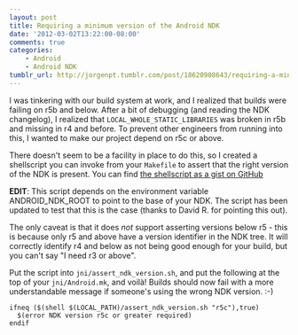 ```yaml
---
layout: post
title: Requiring a minimum version of the Android NDK
date: '2012-03-02T13:22:00-08:00'
comments: true
categories:
    - Android
    - Android NDK
tumblr_url: http://jorgenpt.tumblr.com/post/18620908643/requiring-a-minimum-version-of-the-android-ndk
---
```


I was tinkering with our build system at work, and I realized that builds were failing on r5b and below. After a bit of debugging (and reading the NDK changelog), I realized that `LOCAL_WHOLE_STATIC_LIBRARIES` was broken in r5b and missing in r4 and before. To prevent other engineers from running into this, I wanted to make our project depend on r5c or above.

There doesn't seem to be a facility in place to do this, so I created a shellscript you can invoke from your `Makefile` to assert that the right version of the NDK is present. You can find [the shellscript as a gist on GitHub](https://gist.github.com/1961404)


**EDIT**: This script depends on the environment variable ANDROID_NDK_ROOT to point to the base of your NDK. The script has been updated to test that this is the case (thanks to David R. for pointing this out).

The only caveat is that it does *not* support asserting versions below r5 - this is because only r5 and above have a version identifier in the NDK tree. It will correctly identify r4 and below as not being good enough for your build, but you can't say "I need r3 or above".

Put the script into `jni/assert_ndk_version.sh`, and put the following at the top of your `jni/Android.mk`, and voilà! Builds should now fail with a more understandable message if someone's using the wrong NDK version. :-)

```make jni/Android.mk
ifneq ($(shell $(LOCAL_PATH)/assert_ndk_version.sh "r5c"),true)
  $(error NDK version r5c or greater required)
endif
```
